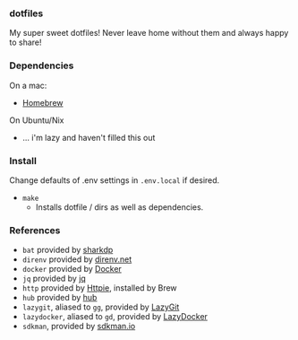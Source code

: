 ### dotfiles

My super sweet dotfiles!  Never leave home without them and always happy to share!

### Dependencies

On a mac:

-   [Homebrew](https://brew.sh/)

On Ubuntu/Nix

-   ... i'm lazy and haven't filled this out

### Install

Change defaults of .env settings in `.env.local` if desired.

-   `make`
    -   Installs dotfile / dirs as well as dependencies.

### References

-   `bat` provided by [sharkdp](https://github.com/sharkdp/bat)
-   `direnv` provided by [direnv.net](https://direnv.net/)
-   `docker` provided by [Docker](https://docs.docker.com/)
-   `jq` provided by [jq](https://stedolan.github.io/jq/)
-   `http` provided by [Httpie](https://httpie.org/), installed by Brew
-   `hub` provided by [hub](https://hub.github.com/)
-   `lazygit`, aliased to `gg`, provided by [LazyGit](https://github.com/jesseduffield/lazygit)
-   `lazydocker`, aliased to `gd`, provided by [LazyDocker](https://github.com/jesseduffield/lazydocker)
-   `sdkman`, provided by [sdkman.io](https://sdkman.io/install)
